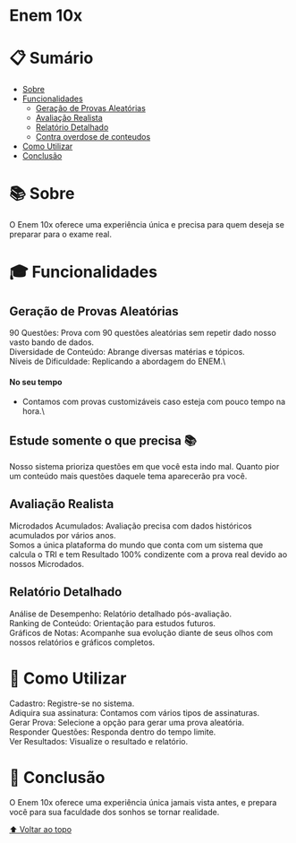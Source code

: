 # Enem 10x

# 📋 Sumário

- [Sobre](#sobre)
- [Funcionalidades](#funcionalidades)
  - [Geração de Provas Aleatórias](#geração-de-provas-aleatórias)
  - [Avaliação Realista](#avaliação-realista)
  - [Relatório Detalhado](#relatório-detalhado)
  - [Contra overdose de conteudos](#somente-necessario)
- [Como Utilizar](#como-utilizar)
- [Conclusão](#conclusão)

# 📚 Sobre <a name="sobre"></a>

O Enem 10x oferece uma experiência única e precisa para quem deseja se preparar para o exame real.


# 🎓 Funcionalidades <a name="funcionalidades"></a>

## Geração de Provas Aleatórias <a name="geração-de-provas-aleatórias"></a>

90 Questões: Prova com 90 questões aleatórias sem repetir dado nosso vasto bando de dados.\
Diversidade de Conteúdo: Abrange diversas matérias e tópicos.\
Níveis de Dificuldade: Replicando a abordagem do ENEM.\

#### No seu tempo  
- Contamos com provas customizáveis caso esteja com pouco tempo na hora.\


## Estude somente o que precisa 📚 <a name="somente-necessario">

Nosso sistema prioriza questões em que você esta indo mal. Quanto pior um conteúdo mais questões daquele tema aparecerão pra você. 

## Avaliação Realista <a name="avaliação-realista"></a>


Microdados Acumulados: Avaliação precisa com dados históricos acumulados por vários anos.\
Somos a única plataforma do mundo que conta com um sistema que calcula o TRI e tem Resultado 100% condizente com a prova real devido ao nossos Microdados.

## Relatório Detalhado <a name="relatório-detalhado"></a>

Análise de Desempenho: Relatório detalhado pós-avaliação.\
Ranking de Conteúdo: Orientação para estudos futuros.\
Gráficos de Notas: Acompanhe sua evolução diante de seus olhos com nossos relatórios e gráficos completos.

# 🚀 Como Utilizar <a name="como-utilizar"></a>

Cadastro: Registre-se no sistema.\
Adiquira sua assinatura: Contamos com vários tipos de assinaturas.\
Gerar Prova: Selecione a opção para gerar uma prova aleatória.\
Responder Questões: Responda dentro do tempo limite.\
Ver Resultados: Visualize o resultado e relatório.

# 🎉 Conclusão <a name="conclusão"></a>

O Enem 10x oferece uma experiência única jamais vista antes, e prepara você para sua faculdade dos sonhos se tornar realidade.

[⬆ Voltar ao topo](#enem-10x)
